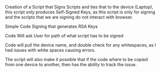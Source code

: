 Creation of a Script that Signs Scripts and ties that to the device (Laptop), this script only produces Self-Signed Keys, as this script is only for signing and the scripts that we are signing do not interact with browser.

Simple Code Signing that generates RSA Keys

Code Will ask User for path of what script has to be signed

Code will pull the device name, and double check for any whitespaces, as I had issues with white spaces causing errors.

The script will also make it possible that if the code where to be copied from one device to another, then has the ability to track the issue.
